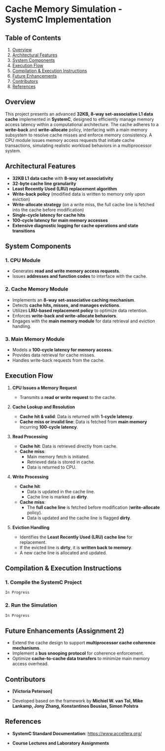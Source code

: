 # Cache Memory Simulation - SystemC Implementation

## Table of Contents

1. [Overview](#overview)
2. [Architectural Features](#architectural-features)
3. [System Components](#system-components)
4. [Execution Flow](#execution-flow)
5. [Compilation & Execution Instructions](#compilation--execution-instructions)
6. [Future Enhancements](#future-enhancements-assignment-2)
7. [Contributors](#contributors)
8. [References](#references)

## Overview

This project presents an advanced **32KB, 8-way set-associative L1 data cache** implemented in **SystemC**, designed to efficiently manage memory access latency within a computational architecture. The cache adheres to a **write-back** and **write-allocate** policy, interfacing with a main memory subsystem to resolve cache misses and enforce memory consistency. A CPU module issues memory access requests that initiate cache transactions, simulating realistic workload behaviors in a multiprocessor system.

## Architectural Features

- **32KB L1 data cache** with **8-way set associativity**
- **32-byte cache line granularity**
- **Least Recently Used (LRU) replacement algorithm**
- **Write-back policy** (modified data is written to memory only upon eviction)
- **Write-allocate strategy** (on a write miss, the full cache line is fetched into the cache before modification)
- **Single-cycle latency for cache hits**
- **100-cycle latency for main memory accesses**
- **Extensive diagnostic logging for cache operations and state transitions**

## System Components

### 1. **CPU Module**

- Generates **read and write memory access requests**.
- Issues **addresses and function codes** to interface with the cache.

### 2. **Cache Memory Module**

- Implements an **8-way set-associative caching mechanism**.
- Detects **cache hits, misses, and manages evictions**.
- Utilizes **LRU-based replacement policy** to optimize data retention.
- Enforces **write-back and write-allocate behaviors**.
- Engages with the **main memory module** for data retrieval and eviction handling.

### 3. **Main Memory Module**

- Models a **100-cycle latency for memory access**.
- Provides data retrieval for cache misses.
- Handles write-back requests from the cache.

## Execution Flow

1. **CPU Issues a Memory Request**
   - Transmits a **read or write request** to the cache.

2. **Cache Lookup and Resolution**
   - **Cache hit & valid**: Data is returned with **1-cycle latency**.
   - **Cache miss or invalid line**: Data is fetched from **main memory** incurring **100-cycle latency**.

3. **Read Processing**
   - **Cache hit**: Data is retrieved directly from cache.
   - **Cache miss**:
     - Main memory fetch is initiated.
     - Retrieved data is stored in cache.
     - Data is returned to CPU.

4. **Write Processing**
   - **Cache hit**:
     - Data is updated in the cache line.
     - Cache line is marked as **dirty**.
   - **Cache miss**:
     - The **full cache line** is fetched before modification (**write-allocate** policy).
     - Data is updated and the cache line is flagged **dirty**.

5. **Eviction Handling**
   - Identifies the **Least Recently Used (LRU) cache line** for replacement.
   - If the evicted line is **dirty**, it is **written back to memory**.
   - A new cache line is allocated and updated.

## Compilation & Execution Instructions

### **1. Compile the SystemC Project**

```sh
In Progress
```

### **2. Run the Simulation**

```sh
In Progress
```

## Future Enhancements (Assignment 2)

- Extend the cache design to support **multiprocessor cache coherence mechanisms**.
- Implement a **bus snooping protocol** for coherence enforcement.
- Optimize **cache-to-cache data transfers** to minimize main memory access overhead.

## Contributors

- **[Victoria Peterson]**

- Developed based on the framework by **Michiel W. van Tol, Mike Lankamp, Jony Zhang, Konstantinos Bousias, Simon Polstra**

## References

- **SystemC Standard Documentation**: https://www.accellera.org/

- **Course Lectures and Laboratory Assignments**
